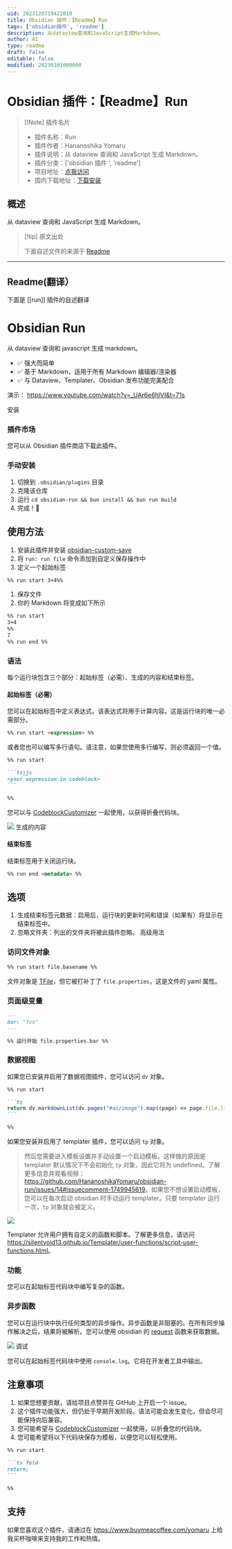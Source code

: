 ```yaml
---
uid: 2023120719422010
title: Obsidian 插件：【Readme】Run
tags: ['obsidian插件', 'readme']
description: 从dataview查询和JavaScript生成Markdown。
author: AI
type: readme
draft: false
editable: false
modified: 20230101000000
---
```


# Obsidian 插件：【Readme】Run

> [!Note] 插件名片
> - 插件名称：Run
> - 插件作者：Hananoshika Yomaru
> - 插件说明：从 dataview 查询和 JavaScript 生成 Markdown。
> - 插件分类：['obsidian 插件 ', 'readme']
> - 项目地址：[点我访问](https://github.com/HananoshikaYomaru/obsidian-run)
> - 国内下载地址：[下载安装](https://pkmer.cn/products/plugin/pluginMarket/?run)

## 概述

从 dataview 查询和 JavaScript 生成 Markdown。

> [!tip] 原文出处
>
>下面自述文件的来源于 [Readme](https://ghproxy.net/https://raw.githubusercontent.com/HananoshikaYomaru/obsidian-run/main/README.md)
>

---

## Readme(翻译）

下面是 [[run]] 插件的自述翻译

# Obsidian Run

从 dataview 查询和 javascript 生成 markdown。

- ✅ 强大而简单
- ✅ 基于 Markdown，适用于所有 Markdown 编辑器/渲染器
- ✅ 与 Dataview、Templater、Obsidian 发布功能完美配合

演示： <https://www.youtube.com/watch?v=_UAr6e6hlVI&t=71s>

安装

### 插件市场

您可以从 Obsidian 插件商店下载此插件。

### 手动安装

1. 切换到 `.obsidian/plugins` 目录
2. 克隆该仓库
3. 运行 `cd obsidian-run && bun install && bun run build`
4. 完成！🎉

## 使用方法

1. 安装此插件并安装 [obsidian-custom-save](https://github.com/HananoshikaYomaru/obsidian-custom-save)
2. 将 `run: run file` 命令添加到自定义保存操作中
3. 定义一个起始标签

```md
%% run start 3+4%%
```

1. 保存文件
2. 你的 Markdown 将变成如下所示

```md
%% run start
3+4
%%
7
%% run end %%
```

### 语法

每个运行块包含三个部分：起始标签（必需）、生成的内容和结束标签。

#### 起始标签（必需）

您可以在起始标签中定义表达式。该表达式将用于计算内容。这是运行块的唯一必需部分。

```md
%% run start <expression> %%
```

或者您也可以编写多行语句。请注意，如果您使用多行编写，则必须返回一个值。

````md
%% run start

```ts|js
<your expression in codeblock>
```

%%
````

您可以与 [CodeblockCustomizer](https://github.com/mugiwara85/CodeblockCustomizer) 一起使用，以获得折叠代码块。

![](https://cdn.pkmer.cn/covers/run_1_0.png!pkmer)
生成的内容

#### 结束标签

结束标签用于关闭运行块。

```md
%% run end <metadata> %%
```

## 选项

1. 生成结束标签元数据：启用后，运行块的更新时间和错误（如果有）将显示在结束标签中。
2. 忽略文件夹：列出的文件夹将被此插件忽略。
高级用法

### 访问文件对象

```md
%% run start file.basename %%
```

文件对象是 [TFile](https://docs.obsidian.md/Reference/TypeScript+API/TFile/TFile)，但它被打补丁了 `file.properties`，这是文件的 yaml 属性。

### 页面级变量

```md
---
bar: "foo"
---

%% 运行开始 file.properties.bar %%
```

### 数据视图

如果您已安装并启用了数据视图插件，您可以访问 `dv` 对象。

````md
%% run start

```ts
return dv.markdownList(dv.pages("#ai/image").map((page) => page.file.link));
```

%%
````

如果您安装并启用了 templater 插件，您可以访问 `tp` 对象。

> 然后您需要进入模板设置并手动设置一个启动模板。这样做的原因是 templater 默认情况下不会初始化 `tp` 对象，因此它将为 undefined。了解更多信息并观看视频：<https://github.com/HananoshikaYomaru/obsidian-run/issues/14#issuecomment-1749945619>。如果您不想设置启动模板，您可以在每次启动 obsidian 时手动运行 templater。只要 templater 运行一次，`tp` 对象就会被定义。

![](https://cdn.pkmer.cn/covers/run_1_1.gif!pkmer)

Templater 允许用户拥有自定义的函数和脚本。了解更多信息，请访问<https://silentvoid13.github.io/Templater/user-functions/script-user-functions.html>。

### 功能

您可以在起始标签代码块中编写复杂的函数。

### 异步函数

您可以在运行块中执行任何类型的异步操作。异步函数是非阻塞的。在所有同步操作解决之后，结果将被解析。您可以使用 obsidian 的 [request](https://docs.obsidian.md/Reference/TypeScript+API/request) 函数来获取数据。

![](https://cdn.pkmer.cn/covers/run_1_2.gif!pkmer)
调试

您可以在起始标签代码块中使用 `console.log`。它将在开发者工具中输出。

## 注意事项

1. 如果您想要贡献，请给项目点赞并在 GitHub 上开启一个 issue。
2. 这个插件功能强大，但仍处于早期开发阶段。语法可能会发生变化，但会尽可能保持向后兼容。
3. 您可能希望与 [CodeblockCustomizer](https://github.com/mugiwara85/CodeblockCustomizer) 一起使用，以折叠您的代码块。
4. 您可能希望将以下代码块保存为模板，以便您可以轻松使用。

````md
%% run start

```ts fold
return;
```

%%
````

## 支持

如果您喜欢这个插件，请通过在 <https://www.buymeacoffee.com/yomaru> 上给我买杯咖啡来支持我的工作和热情。
